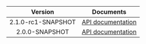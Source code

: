 | Version | Documents |
|:---:|---|
| 2.1.0-rc1-SNAPSHOT | [API documentation](2.1.0-rc1-SNAPSHOT) |
| 2.0.0-SNAPSHOT | [API documentation](2.0.0-SNAPSHOT) |
